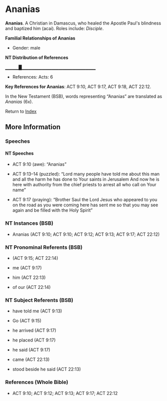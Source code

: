 # Ananias
**Ananias**. 
A Christian in Damascus, who healed the Apostle Paul's blindness and baptized him (acai). 
Roles include: 
_Disciple_. 




**Familial Relationships of Ananias**


* Gender: male


**NT Distribution of References**

▁▁▁▁█▁▁▁▁▁▁▁▁▁▁▁▁▁▁▁▁▁▁▁▁▁▁
* References: Acts: 6



**Key References for Ananias**: 
ACT 9:10, ACT 9:17, ACT 9:18, ACT 22:12. 




In the New Testament (BSB), words representing “Ananias” are translated as 
*Ananias* (6x). 


Return to [Index](00-Index.md)

## More Information

### Speeches

#### NT Speeches

* ACT 9:10 (awe): “Ananias”

* ACT 9:13–14 (puzzled): “Lord many people have told me about this man and all the harm he has done to Your saints in Jerusalem And now he is here with authority from the chief priests to arrest all who call on Your name”

* ACT 9:17 (praying): “Brother Saul the Lord Jesus who appeared to you on the road as you were coming here has sent me so that you may see again and be filled with the Holy Spirit”

### NT Instances (BSB)

* Ananias (ACT 9:10; ACT 9:10; ACT 9:12; ACT 9:13; ACT 9:17; ACT 22:12)



### NT Pronominal Referents (BSB)

*  (ACT 9:15; ACT 22:14)

* me (ACT 9:17)

* him (ACT 22:13)

* of our (ACT 22:14)



### NT Subject Referents (BSB)

* have told me (ACT 9:13)

* Go (ACT 9:15)

* he arrived (ACT 9:17)

* he placed (ACT 9:17)

* he said (ACT 9:17)

* came (ACT 22:13)

* stood beside he said (ACT 22:13)



### References (Whole Bible)

* ACT 9:10; ACT 9:12; ACT 9:13; ACT 9:17; ACT 22:12




